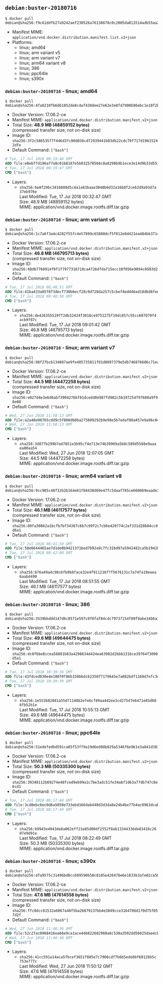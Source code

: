 ## `debian:buster-20180716`

```console
$ docker pull debian@sha256:f9c61ddfb27a9242aef230526a76138678c0c2005da013514adb55aa2bd89080
```

-	Manifest MIME: `application/vnd.docker.distribution.manifest.list.v2+json`
-	Platforms:
	-	linux; amd64
	-	linux; arm variant v5
	-	linux; arm variant v7
	-	linux; arm64 variant v8
	-	linux; 386
	-	linux; ppc64le
	-	linux; s390x

### `debian:buster-20180716` - linux; amd64

```console
$ docker pull debian@sha256:4fa8210fb6db1852de8c4af438dee27e62e3e8fd7900b96ebc1e18f2beb713a7
```

-	Docker Version: 17.06.2-ce
-	Manifest MIME: `application/vnd.docker.distribution.manifest.v2+json`
-	Total Size: **48.9 MB (48859152 bytes)**  
	(compressed transfer size, not on-disk size)
-	Image ID: `sha256:3f2c58653577f446d3fc90d036cd72939441b83db22cdc70f717d19615242dfe`
-	Default Command: `["bash"]`

```dockerfile
# Tue, 17 Jul 2018 00:19:46 GMT
ADD file:e0eb7fd196a77a8c01b8187e5b032570504c8a8298b9b1ece3e14d9b33d55118 in / 
# Tue, 17 Jul 2018 00:19:47 GMT
CMD ["bash"]
```

-	Layers:
	-	`sha256:6e8f29bc2816888d5c4a1a83baae3048b6d32a16b8f2ce62d9a93d7a37eb976e`  
		Last Modified: Tue, 17 Jul 2018 00:32:47 GMT  
		Size: 48.9 MB (48859152 bytes)  
		MIME: application/vnd.docker.image.rootfs.diff.tar.gzip

### `debian:buster-20180716` - linux; arm variant v5

```console
$ docker pull debian@sha256:1c7a6f3a4c4282f55fc4e57899c65800dcf5f012e0d421ea484bb3714976821b
```

-	Docker Version: 17.06.2-ce
-	Manifest MIME: `application/vnd.docker.distribution.manifest.v2+json`
-	Total Size: **46.8 MB (46795713 bytes)**  
	(compressed transfer size, not on-disk size)
-	Image ID: `sha256:48db7768914f0f1f7977316718ca4726dfda715ecc10f056e9894c0503d243ca`
-	Default Command: `["bash"]`

```dockerfile
# Tue, 17 Jul 2018 08:48:51 GMT
ADD file:41ba433a05f6f3decf730b6ecf28c9d728da257c5cbef4edd46ad18dbd6feecd in / 
# Tue, 17 Jul 2018 08:48:58 GMT
CMD ["bash"]
```

-	Layers:
	-	`sha256:de426355529ff2db32424f3016ce9751275f19dc857c55cc607079f4acb9f87c`  
		Last Modified: Tue, 17 Jul 2018 09:01:42 GMT  
		Size: 46.8 MB (46795713 bytes)  
		MIME: application/vnd.docker.image.rootfs.diff.tar.gzip

### `debian:buster-20180716` - linux; arm variant v7

```console
$ docker pull debian@sha256:98f27bc6134887ae9fe485735811f81d8897379e5db746876686c71ea959937f
```

-	Docker Version: 17.06.2-ce
-	Manifest MIME: `application/vnd.docker.distribution.manifest.v2+json`
-	Total Size: **44.5 MB (44472258 bytes)**  
	(compressed transfer size, not on-disk size)
-	Image ID: `sha256:e027d4e3e6d6abf3904276bf81dcedd8e987fd902c5b197254f97608a9f98e08`
-	Default Command: `["bash"]`

```dockerfile
# Wed, 27 Jun 2018 11:58:13 GMT
ADD file:a2a48e08765cdd9c5f808d60ba275889292b9e98e5b7edaf08a457e9a96c04e3 in / 
# Wed, 27 Jun 2018 11:58:13 GMT
CMD ["bash"]
```

-	Layers:
	-	`sha256:3d877b299b7ed7651e3b95cf4e713e74b39969a5b8c589d5588e9aaaea00aa54`  
		Last Modified: Wed, 27 Jun 2018 12:07:05 GMT  
		Size: 44.5 MB (44472258 bytes)  
		MIME: application/vnd.docker.image.rootfs.diff.tar.gzip

### `debian:buster-20180716` - linux; arm64 variant v8

```console
$ docker pull debian@sha256:9cc905c48f32b2b164e61f84438d69e47fc5daaf785ce660869eaade3a0fe9e3
```

-	Docker Version: 17.06.2-ce
-	Manifest MIME: `application/vnd.docker.distribution.manifest.v2+json`
-	Total Size: **46.1 MB (46117577 bytes)**  
	(compressed transfer size, not on-disk size)
-	Image ID: `sha256:89fa30862a1bcfb7bf34387c6b7c99f2c7cb6e420774c2ef331d20b04cc0d6a1`
-	Default Command: `["bash"]`

```dockerfile
# Tue, 17 Jul 2018 08:41:59 GMT
ADD file:50e6644465ae7d1de0b9421371bed7b92a9c7fc31bd97a5942482ca5b19420d3 in / 
# Tue, 17 Jul 2018 08:42:00 GMT
CMD ["bash"]
```

-	Layers:
	-	`sha256:676a49a4c98c6fb9b8face32e4f911216f7f5676131c7a74fa19eaea6aabd490`  
		Last Modified: Tue, 17 Jul 2018 08:51:55 GMT  
		Size: 46.1 MB (46117577 bytes)  
		MIME: application/vnd.docker.image.rootfs.diff.tar.gzip

### `debian:buster-20180716` - linux; 386

```console
$ docker pull debian@sha256:3539bbddd147d6c8571e597c0f0faf84cdc79737154f09f9abe34b6a127232f7
```

-	Docker Version: 17.06.2-ce
-	Manifest MIME: `application/vnd.docker.distribution.manifest.v2+json`
-	Total Size: **49.6 MB (49644475 bytes)**  
	(compressed transfer size, not on-disk size)
-	Image ID: `sha256:dc0f6be8ccea58881b83a4298634d424ea63982d2bbb131bce39764f3090d5a1`
-	Default Command: `["bash"]`

```dockerfile
# Tue, 17 Jul 2018 10:39:36 GMT
ADD file:43fdced830e4e180f0f86b158bbdc62358f7179645e7a082bdf1168d7efc3e0f in / 
# Tue, 17 Jul 2018 10:39:39 GMT
CMD ["bash"]
```

-	Layers:
	-	`sha256:1e553b82081a55d71148b2efe6cf89aa4d2ee3cd275d7e6471e85d606fb52b1e`  
		Last Modified: Tue, 17 Jul 2018 10:55:13 GMT  
		Size: 49.6 MB (49644475 bytes)  
		MIME: application/vnd.docker.image.rootfs.diff.tar.gzip

### `debian:buster-20180716` - linux; ppc64le

```console
$ docker pull debian@sha256:51edefedbd591ca85f53ff9a19d6ed08b029a5346f6e961e3a841d3837b22aa3
```

-	Docker Version: 17.06.2-ce
-	Manifest MIME: `application/vnd.docker.distribution.manifest.v2+json`
-	Total Size: **50.3 MB (50335300 bytes)**  
	(compressed transfer size, not on-disk size)
-	Image ID: `sha256:39348112b69274e48fced9eb99a1c7be3adc51fe34abf1d63a77db747c8e6cd1`
-	Default Command: `["bash"]`

```dockerfile
# Tue, 17 Jul 2018 08:17:44 GMT
ADD file:3cd0ebc6ec0d6a5058e733ebd166dab448d3d3da8e24b4be77b4ac0963dcabaf in / 
# Tue, 17 Jul 2018 08:17:49 GMT
CMD ["bash"]
```

-	Layers:
	-	`sha256:b9943e4943de8a062eff21e85d00df2552f8ab13344336de83416c2607e9d91e`  
		Last Modified: Tue, 17 Jul 2018 08:22:49 GMT  
		Size: 50.3 MB (50335300 bytes)  
		MIME: application/vnd.docker.image.rootfs.diff.tar.gzip

### `debian:buster-20180716` - linux; s390x

```console
$ docker pull debian@sha256:dfa9575c31496bd0cc609590b50c8105e426478e6e1833b3afe02ca508dedef3
```

-	Docker Version: 17.06.2-ce
-	Manifest MIME: `application/vnd.docker.distribution.manifest.v2+json`
-	Total Size: **47.6 MB (47614558 bytes)**  
	(compressed transfer size, not on-disk size)
-	Image ID: `sha256:ffc0dcc81532a6067a48f5ba26879137bb4e3849cce3164786d1f0d75f057d2f`
-	Default Command: `["bash"]`

```dockerfile
# Wed, 27 Jun 2018 11:46:36 GMT
ADD file:52c27ac0968416ea66e9ca1ace44b822682960a6c538a3502dd56025dae4cb7e in / 
# Wed, 27 Jun 2018 11:46:36 GMT
CMD ["bash"]
```

-	Layers:
	-	`sha256:41cc591a14aca5fbcef3651f885e7c7906cdf7b6b5ede0bf6012bb5c753e777c`  
		Last Modified: Wed, 27 Jun 2018 11:50:12 GMT  
		Size: 47.6 MB (47614558 bytes)  
		MIME: application/vnd.docker.image.rootfs.diff.tar.gzip
